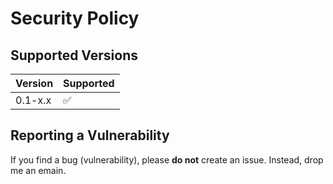 # Security Policy

## Supported Versions

| Version   | Supported          |
| --------- | ------------------ |
| 0.1-x.x   | :white_check_mark: |

## Reporting a Vulnerability

If you find a bug (vulnerability), please **do not** create an issue. Instead, drop me an emain.
